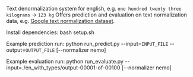 Text denormalization system for english, e.g. `one hundred twenty three kilograms` -> `123 kg` 
Offers prediction and evaluation on text normalization data, e.g. [Google text normalization dataset](https://www.kaggle.com/richardwilliamsproat/text-normalization-for-english-russian-and-polish).


Install dependencies:
bash setup.sh

Example prediction run:
python run_predict.py  --input=`INPUT_FILE` --output=`OUTPUT_FILE` [--normalizer nemo]

Example evaluation run:
python run_evaluate.py  --input=./en_with_types/output-00001-of-00100 [--normalizer nemo]

